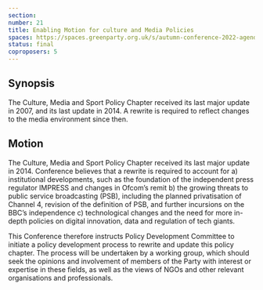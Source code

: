 ```yaml
---
section:
number: 21
title: Enabling Motion for culture and Media Policies
spaces: https://spaces.greenparty.org.uk/s/autumn-conference-2022-agenda-forum/?contentId=100427
status: final
coproposers: 5
---
```

## Synopsis
The Culture, Media and Sport Policy Chapter received its last major update in 2007, and its last update in 2014. A rewrite is required to reflect changes to the media environment since then.

## Motion
The Culture, Media and Sport Policy Chapter received its last major update in 2014. Conference believes that a rewrite is required to account for a) institutional developments, such as the foundation of the independent press regulator IMPRESS and changes in Ofcom’s remit b) the growing threats to public service broadcasting (PSB), including the planned privatisation of Channel 4, revision of the definition of PSB, and further incursions on the BBC’s independence c) technological changes and the need for more in-depth policies on digital innovation, data and regulation of tech giants.

This Conference therefore instructs Policy Development Committee to initiate a policy development process to rewrite and update this policy chapter. The process will be undertaken by a working group, which should seek the opinions and involvement of members of the Party with interest or expertise in these fields, as well as the views of NGOs and other relevant organisations and professionals.
